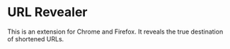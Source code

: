 # URL Revealer
This is an extension for Chrome and Firefox. It reveals the true destination of shortened URLs.
